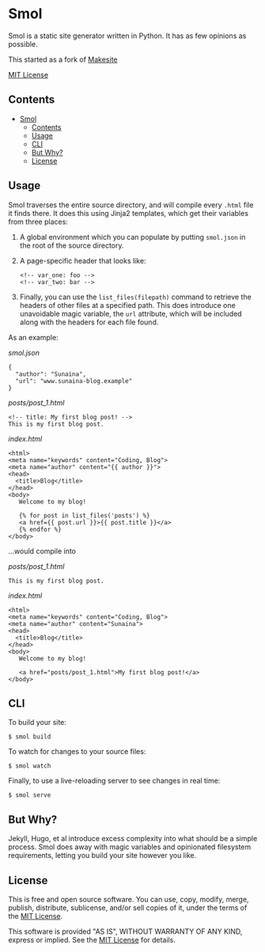 Smol
====

Smol is a static site generator written in Python. It has as few opinions as possible.

This started as a fork of [Makesite](https://github.com/sunainapai/makesite)

[MIT License](LICENSE.md)

Contents
--------

- [Smol](#smol)
  - [Contents](#contents)
  - [Usage](#usage)
  - [CLI](#cli)
  - [But Why?](#but-why)
  - [License](#license)


Usage
-----

Smol traverses the entire source directory, and will compile every `.html` file it finds there. It does this using Jinja2 templates, which get their variables from three places:

1. A global environment which you can populate by putting `smol.json` in the root of the source directory.
2. A page-specific header that looks like:

   ```
   <!-- var_one: foo -->
   <!-- var_two: bar -->
   ```

3. Finally, you can use the `list_files(filepath)` command to retrieve the headers of other files at a specified path. This does introduce one unavoidable magic variable, the `url` attribute, which will be included along with the headers for each file found.

As an example:

*smol.json*
```
{
  "author": "Sunaina",
  "url": "www.sunaina-blog.example"
}
```

*posts/post_1.html*
```
<!-- title: My first blog post! -->
This is my first blog post.
```

*index.html*
```
<html>
<meta name="keywords" content="Coding, Blog">
<meta name="author" content="{{ author }}">
<head>
  <title>Blog</title>
</head>
<body>
   Welcome to my blog!

   {% for post in list_files('posts') %}
   <a href={{ post.url }}>{{ post.title }}</a>
   {% endfor %}
</body>
```

...would compile into

*posts/post_1.html*
```
This is my first blog post.
```

*index.html*
```
<html>
<meta name="keywords" content="Coding, Blog">
<meta name="author" content="Sunaina">
<head>
  <title>Blog</title>
</head>
<body>
   Welcome to my blog!

   <a href="posts/post_1.html">My first blog post!</a>
</body>
```

CLI
---

To build your site:

`$ smol build`

To watch for changes to your source files:

`$ smol watch`

Finally, to use a live-reloading server to see changes in real time:

`$ smol serve`

But Why?
--------

Jekyll, Hugo, et al introduce excess complexity into what should be a simple process. Smol does away with magic variables and opinionated filesystem requirements, letting you build your site however you like.


License
-------

This is free and open source software. You can use, copy, modify,
merge, publish, distribute, sublicense, and/or sell copies of it,
under the terms of the [MIT License](LICENSE.md).

This software is provided "AS IS", WITHOUT WARRANTY OF ANY KIND,
express or implied. See the [MIT License](LICENSE.md) for details.